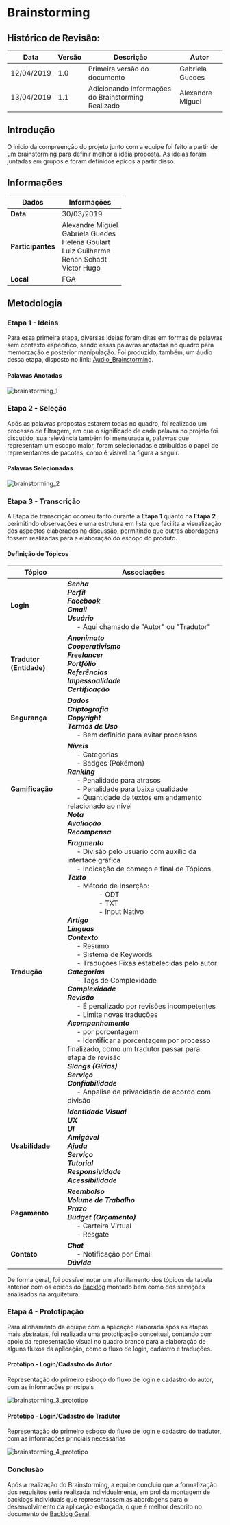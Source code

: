 # Brainstorming

## Histórico de Revisão:

| Data | Versão | Descrição | Autor |
|---|---|---|---|
| 12/04/2019 | 1.0 | Primeira versão do documento| Gabriela Guedes|
| 13/04/2019 | 1.1 | Adicionando Informações do Brainstorming Realizado | Alexandre Miguel |

## Introdução

O inicio da compreenção do projeto junto com a equipe foi feito a partir de um brainstorming para definir melhor a idéia proposta. As idéias foram juntadas em grupos e foram definidos épicos a partir disso.

## Informações

| Dados | Informações|
| --- | --- |
| **Data** | 30/03/2019 |
| **Participantes** | Alexandre Miguel <br> Gabriela Guedes <br> Helena Goulart <br> Luiz Guilherme <br> Renan Schadt <br> Victor Hugo |
| **Local** | FGA |

## Metodologia

### Etapa 1 - Ideias

Para essa primeira etapa, diversas ideias foram ditas em formas de palavras sem contexto específico, sendo essas palavras anotadas no quadro para memorzação e posterior manipulação. Foi produzido, também, um áudio dessa etapa, disposto no link: [Áudio_Brainstorming](https://drive.google.com/file/d/1eQUj43HaWzndOX-65U22wZPKXpsnREv8/view?usp=sharing).

#### Palavras Anotadas

![brainstorming_1](../assets/brainstorming/brainstorming_1.jpg)

### Etapa 2 - Seleção

Após as palavras propostas estarem todas no quadro, foi realizado um processo de filtragem, em que o significado de cada palavra no projeto foi discutido, sua relevância também foi mensurada e, palavras que representam um escopo maior, foram selecionadas e atribuídas o papel de representantes de pacotes, como é visível na figura a seguir.

#### Palavras Selecionadas

![brainstorming_2](../assets/brainstorming/brainstorming_2.jpg)

### Etapa 3 - Transcrição

A Etapa de transcrição ocorreu tanto durante a **Etapa 1** quanto na **Etapa 2** , perimitindo observações e uma estrutura em lista que facilita a visualização dos aspectos elaborados na discussão, permitindo que outras abordagens fossem realizadas para a elaboração do escopo do produto.


#### Definição de Tópicos

|  Tópico | Associações |
| --- | --- |
| **Login** | ***Senha*** <br> ***Perfil*** <br> ***Facebook*** <br> ***Gmail*** <br> ***Usuário*** <br>  &nbsp;&nbsp;&nbsp;&nbsp; - Aqui chamado de "Autor" ou "Tradutor"  |
| **Tradutor (Entidade)** | ***Anonimato*** <br> ***Cooperativismo*** <br> ***Freelancer*** <br> ***Portfólio*** <br> ***Referências*** <br> ***Impessoalidade*** <br> ***Certificação*** |
| **Segurança** | ***Dados*** <br> ***Criptografia*** <br> ***Copyright*** <br> ***Termos de Uso*** <br>  &nbsp;&nbsp;&nbsp;&nbsp; - Bem definido para evitar processos |
| **Gamificação** | ***Níveis*** <br> &nbsp;&nbsp;&nbsp;&nbsp; - Categorias <br> &nbsp;&nbsp;&nbsp;&nbsp; - Badges (Pokémon) <br> ***Ranking*** <br> &nbsp;&nbsp;&nbsp;&nbsp;  - Penalidade para atrasos <br> &nbsp;&nbsp;&nbsp;&nbsp; - Penalidade para baixa qualidade <br> &nbsp;&nbsp;&nbsp;&nbsp; - Quantidade de textos em andamento relacionado ao nível <br> ***Nota*** <br> ***Avaliação*** <br> ***Recompensa*** |
| **Tradução** | ***Fragmento*** <br> &nbsp;&nbsp;&nbsp;&nbsp; - Divisão pelo usuário com auxílio da interface gráfica <br> &nbsp;&nbsp;&nbsp;&nbsp; - Indicação de começo e final de Tópicos <br> ***Texto*** <br> &nbsp;&nbsp;&nbsp;&nbsp; - Método de Inserção: <br> &nbsp;&nbsp;&nbsp;&nbsp;&nbsp;&nbsp;&nbsp;&nbsp;&nbsp;&nbsp;&nbsp;&nbsp;&nbsp;&nbsp;&nbsp;&nbsp; - ODT <br> &nbsp;&nbsp;&nbsp;&nbsp;&nbsp;&nbsp;&nbsp;&nbsp;&nbsp;&nbsp;&nbsp;&nbsp;&nbsp;&nbsp;&nbsp;&nbsp; - TXT <br> &nbsp;&nbsp;&nbsp;&nbsp;&nbsp;&nbsp;&nbsp;&nbsp;&nbsp;&nbsp;&nbsp;&nbsp;&nbsp;&nbsp;&nbsp;&nbsp; - Input Nativo <br> ***Artigo*** <br> ***Línguas*** <br> ***Contexto*** <br> &nbsp;&nbsp;&nbsp;&nbsp; -  Resumo <br> &nbsp;&nbsp;&nbsp;&nbsp; - Sistema de Keywords <br> &nbsp;&nbsp;&nbsp;&nbsp; -  Traduções Fixas estabelecidas pelo autor <br> ***Categorias*** <br> &nbsp;&nbsp;&nbsp;&nbsp; - Tags de Complexidade <br> ***Complexidade*** <br> ***Revisão*** <br> &nbsp;&nbsp;&nbsp;&nbsp; - É penalizado por revisões incompetentes <br> &nbsp;&nbsp;&nbsp;&nbsp; - Limita novas traduções <br> ***Acompanhamento*** <br> &nbsp;&nbsp;&nbsp;&nbsp; - por porcentagem <br> &nbsp;&nbsp;&nbsp;&nbsp; - Identificar a porcentagem por processo finalizado, como um tradutor passar para etapa de revisão <br> ***Slangs (Gírias)*** <br> ***Serviço*** <br> ***Confiabilidade*** <br>  &nbsp;&nbsp;&nbsp;&nbsp; - Anpalise de privacidade de acordo com divisão |
| **Usabilidade** | ***Identidade Visual*** <br> ***UX*** <br> ***UI*** <br> ***Amigável*** <br> ***Ajuda*** <br> ***Serviço*** <br> ***Tutorial*** <br> ***Responsividade*** <br> ***Acessibilidade*** <br> |
| **Pagamento** | ***Reembolso*** <br> ***Volume de Trabalho*** <br> ***Prazo*** <br> ***Budget (Orçamento)*** <br> &nbsp;&nbsp;&nbsp;&nbsp; - Carteira Virtual <br>  &nbsp;&nbsp;&nbsp;&nbsp; - Resgate|
| **Contato** | ***Chat*** <br>  &nbsp;&nbsp;&nbsp;&nbsp; - Notificação por Email <br>***Dúvida*** |

De forma geral, foi possível notar um afunilamento dos tópicos da tabela anterior com os épicos do [Backlog](../../backlogs/backlog_geral) montado bem como dos servições analisados na arquitetura.

### Etapa 4 - Prototipação

Para alinhamento da equipe com a aplicação elaborada após as etapas mais abstratas, foi realizada uma prototipação conceitual, contando com apoio da representação visual no quadro branco para a elaboração de alguns fluxos da aplicação, como o fluxo de login, cadastro e traduções.

#### Protótipo - Login/Cadastro do Autor

Representação do primeiro esboço do fluxo de login e cadastro do autor, com as informações principais

![brainstorming_3_prototipo](../assets/brainstorming/brainstorming_3_prototipo.jpg)


#### Protótipo - Login/Cadastro do Tradutor

Representação do primeiro esboço do fluxo de login e cadastro do tradutor, com as informações princiais necessárias

![brainstorming_4_prototipo](../assets/brainstorming/brainstorming_4_prototipo.jpg)


### Conclusão

Após a realização do Brainstorming, a equipe concluiu que a formalização dos requisitos seria realizada individualmente, em prol da montagem de backlogs individuais que representassem as abordagens para o desenvolvimento da aplicação esboçada, o que é melhor descrito no documento de [Backlog Geral](../../backlogs/backlog_geral).
